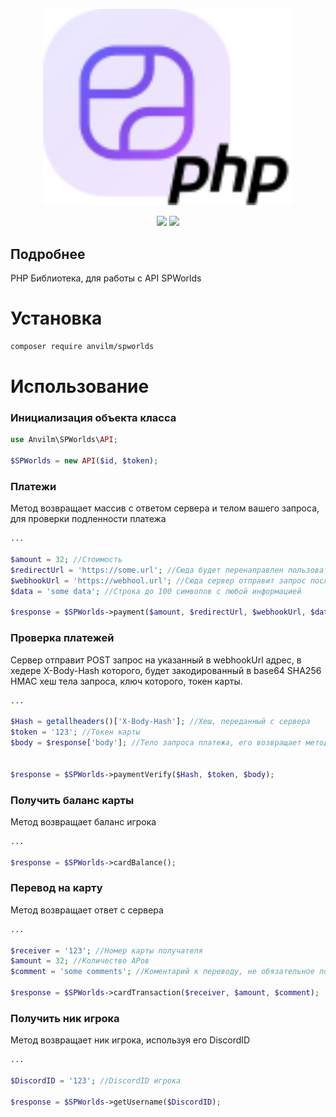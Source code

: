 <p align="center"><img src="logo.svg" width="400" alt="Laravel Logo"></p>

<p align="center">
<img src="https://img.shields.io/badge/php-4.0.2-blue">
<img src="https://img.shields.io/badge/php-cUrl-green">
</p>

## Подробнее

PHP Библиотека, для работы с API SPWorlds

# Установка 

```bash
composer require anvilm/spworlds
```

# Использование

### Инициализация объекта класса

```php
use Anvilm\SPWorlds\API;

$SPWorlds = new API($id, $token);
```

### Платежи

Метод возвращает массив с ответом сервера и телом вашего запроса, для проверки подленности платежа

```php
...

$amount = 32; //Стоимость
$redirectUrl = 'https://some.url'; //Сюда будет перенаправлен пользователь
$webhookUrl = 'https://webhool.url'; //Сюда сервер отправит запрос после оплаты
$data = 'some data'; //Строка до 100 символов с любой информацией

$response = $SPWorlds->payment($amount, $redirectUrl, $webhookUrl, $data);
```

### Проверка платежей

Сервер отправит POST запрос на указанный в webhookUrl адрес, в хедере X-Body-Hash которого, будет закодированный в base64 SHA256 HMAC хеш тела запроса, ключ которого, токен карты.
```php
...

$Hash = getallheaders()['X-Body-Hash']; //Хеш, переданный с сервера
$token = '123'; //Токен карты
$body = $response['body']; //Тело запроса платежа, его возвращает метод payment.


$response = $SPWorlds->paymentVerify($Hash, $token, $body);
```

### Получить баланс карты

Метод возвращает баланс игрока

```php
...

$response = $SPWorlds->cardBalance();
```

### Перевод на карту

Метод возвращает ответ с сервера

```php
...

$receiver = '123'; //Номер карты получателя
$amount = 32; //Количество АРов
$comment = 'some comments'; //Коментарий к переводу, не обязательное поле

$response = $SPWorlds->cardTransaction($receiver, $amount, $comment);
```

### Получить ник игрока

Метод возвращает ник игрока, используя его DiscordID

```php
...

$DiscordID = '123'; //DiscordID игрока

$response = $SPWorlds->getUsername($DiscordID);
```